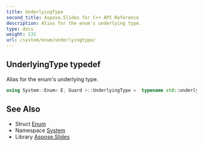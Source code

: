 ```yaml
---
title: UnderlyingType
second_title: Aspose.Slides for C++ API Reference
description: Alias for the enum's underlying type.
type: docs
weight: 131
url: /system/enum/underlyingtype/
---
```

## UnderlyingType typedef


Alias for the enum's underlying type.

```cpp
using System::Enum< E, Guard >::UnderlyingType =  typename std::underlying_type<E>::type
```

## See Also

* Struct [Enum](../)
* Namespace [System](../../)
* Library [Aspose.Slides](../../../)